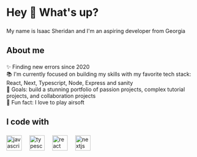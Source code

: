 <h1 align="left">Hey 👋 What's up?</h1>

###

<p align="left">My name is Isaac Sheridan and I'm an aspiring developer from Georgia</p>

###

<h2 align="left">About me</h2>

###

<p align="left">✨ Finding new errors since 2020<br>📚 I'm currently focused on building my skills with my favorite tech stack: React, Next, Typescript, Node, Express and sanity<br>🎯 Goals: build a stunning portfolio of passion projects, complex tutorial projects, and collaboration projects<br>🎲 Fun fact: I love to play airsoft</p>

###

<h2 align="left">I code with</h2>

###

<div align="left">
  <img src="https://cdn.jsdelivr.net/gh/devicons/devicon/icons/javascript/javascript-original.svg" height="40" alt="javascript logo"  />
  <img width="12" />
  <img src="https://cdn.jsdelivr.net/gh/devicons/devicon/icons/typescript/typescript-original.svg" height="40" alt="typescript logo"  />
  <img width="12" />
  <img src="https://cdn.jsdelivr.net/gh/devicons/devicon/icons/react/react-original.svg" height="40" alt="react logo"  />
  <img width="12" />
  <img src="https://cdn.jsdelivr.net/gh/devicons/devicon/icons/nextjs/nextjs-original.svg" height="40" alt="nextjs logo"  />
</div>

###
